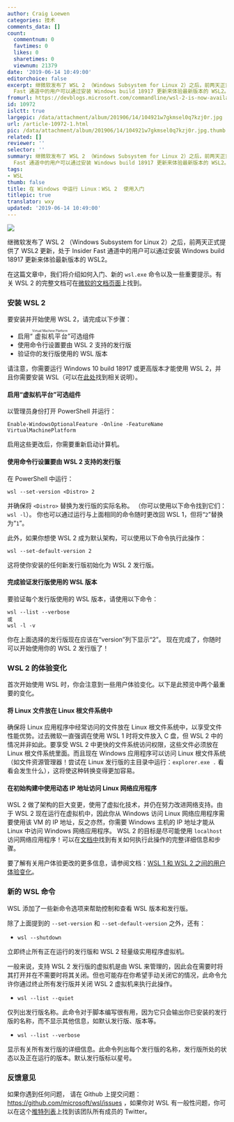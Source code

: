 ```yaml
---
author: Craig Loewen
categories: 技术
comments_data: []
count:
  commentnum: 0
  favtimes: 0
  likes: 0
  sharetimes: 0
  viewnum: 21379
date: '2019-06-14 10:49:00'
editorchoice: false
excerpt: 继微软发布了 WSL 2 （Windows Subsystem for Linux 2）之后，前两天正式提供了 WSL2 更新，处于 Insider
  Fast 通道中的用户可以通过安装 Windows build 18917 更新来体验最新版本的 WSL2。
fromurl: https://devblogs.microsoft.com/commandline/wsl-2-is-now-available-in-windows-insiders/
id: 10972
islctt: true
largepic: /data/attachment/album/201906/14/104921w7gkmsel0q7kzj0r.jpg
url: /article-10972-1.html
pic: /data/attachment/album/201906/14/104921w7gkmsel0q7kzj0r.jpg.thumb.jpg
related: []
reviewer: ''
selector: ''
summary: 继微软发布了 WSL 2 （Windows Subsystem for Linux 2）之后，前两天正式提供了 WSL2 更新，处于 Insider
  Fast 通道中的用户可以通过安装 Windows build 18917 更新来体验最新版本的 WSL2。
tags:
- WSL
thumb: false
title: 在 Windows 中运行 Linux：WSL 2  使用入门
titlepic: true
translator: wxy
updated: '2019-06-14 10:49:00'
---
```


![](/data/attachment/album/201906/14/104921w7gkmsel0q7kzj0r.jpg)


继微软发布了 WSL 2 （Windows Subsystem for Linux 2）之后，前两天正式提供了 WSL2 更新，处于 Insider Fast 通道中的用户可以通过安装 Windows build 18917 更新来体验最新版本的 WSL2。


在这篇文章中，我们将介绍如何入门、新的 `wsl.exe` 命令以及一些重要提示。有关 WSL 2 的完整文档可在[微软的文档页面](https://docs.microsoft.com/en-us/windows/wsl/wsl2-index)上找到。


### 安装 WSL 2


要安装并开始使用 WSL 2，请完成以下步骤：


* 启用“<ruby> 虚拟机平台 <rp>  （ </rp> <rt>  Virtual Machine Platform </rt> <rp>  ） </rp></ruby>”可选组件
* 使用命令行设置要由 WSL 2 支持的发行版
* 验证你的发行版使用的 WSL 版本


请注意，你需要运行 Windows 10 build 18917 或更高版本才能使用 WSL 2，并且你需要安装 WSL（可以在[此处](https://docs.microsoft.com/en-us/windows/wsl/install-win10)找到相关说明）。


#### 启用“虚拟机平台”可选组件


以管理员身份打开 PowerShell 并运行：



```
Enable-WindowsOptionalFeature -Online -FeatureName VirtualMachinePlatform
```

启用这些更改后，你需要重新启动计算机。


#### 使用命令行设置要由 WSL 2 支持的发行版


在 PowerShell 中运行：



```
wsl --set-version <Distro> 2
```

并确保将 `<Distro>` 替换为发行版的实际名称。 （你可以使用以下命令找到它们：`wsl -l`）。 你也可以通过运行与上面相同的命令随时更改回 WSL 1，但将“`2`”替换为“`1`”。


此外，如果你想使 WSL 2 成为默认架构，可以使用以下命令执行此操作：


 



```
wsl --set-default-version 2
```

这将使你安装的任何新发行版初始化为 WSL 2 发行版。


#### 完成验证发行版使用的 WSL 版本


要验证每个发行版使用的 WSL 版本，请使用以下命令：



```
wsl --list --verbose
或
wsl -l -v
```

你在上面选择的发行版现在应该在“version”列下显示“2”。 现在完成了，你随时可以开始使用你的 WSL 2 发行版了！


### WSL 2 的体验变化


首次开始使用 WSL 时，你会注意到一些用户体验变化。以下是此预览中两个最重要的变化。


#### 将 Linux 文件放在 Linux 根文件系统中


确保将 Linux 应用程序中经常访问的文件放在 Linux 根文件系统中，以享受文件性能优势。过去微软一直强调在使用 WSL 1 时将文件放入 C 盘，但 WSL 2 中的情况并非如此。要享受 WSL 2 中更快的文件系统访问权限，这些文件必须放在 Linux 根文件系统里面。而且现在 Windows 应用程序可以访问 Linux 根文件系统（如文件资源管理器！尝试在 Linux 发行版的主目录中运行：`explorer.exe .` 看看会发生什么），这将使这种转换变得更加容易。


#### 在初始构建中使用动态 IP 地址访问 Linux 网络应用程序


WSL 2 做了架构的巨大变更，使用了虚拟化技术，并仍在努力改进网络支持。由于 WSL 2 现在运行在虚拟机中，因此你从 Windows 访问 Linux 网络应用程序需要使用该 VM 的 IP 地址，反之亦然，你需要 Windows 主机的 IP 地址才能从 Linux 中访问 Windows 网络应用程序。 WSL 2 的目标是尽可能使用 `localhost` 访问网络应用程序！可以在[文档中](https://docs.microsoft.com/en-us/windows/wsl/wsl2-ux-changes#accessing-network-applications)找到有关如何执行此操作的完整详细信息和步骤。


要了解有关用户体验更改的更多信息，请参阅文档：[WSL 1 和 WSL 2 之间的用户体验变化](https://docs.microsoft.com/en-us/windows/wsl/wsl2-ux-changes)。


### 新的 WSL 命令


WSL 添加了一些新命令选项来帮助控制和查看 WSL 版本和发行版。


除了上面提到的 `--set-version` 和 `--set-default-version` 之外，还有：


* `wsl --shutdown`


立即终止所有正在运行的发行版和 WSL 2 轻量级实用程序虚拟机。


一般来说，支持 WSL 2 发行版的虚拟机是由 WSL 来管理的，因此会在需要时将其打开并在不需要时将其关闭。但也可能存在你希望手动关闭它的情况，此命令允许你通过终止所有发行版并关闭 WSL 2 虚拟机来执行此操作。
* `wsl --list --quiet`


仅列出发行版名称。此命令对于脚本编写很有用，因为它只会输出你已安装的发行版的名称，而不显示其他信息，如默认发行版、版本等。
* `wsl --list --verbose`


显示有关所有发行版的详细信息。此命令列出每个发行版的名称，发行版所处的状态以及正在运行的版本。默认发行版标以星号。


### 反馈意见


如果你遇到任何问题， 请在 Github 上提交问题： <https://github.com/microsoft/wsl/issues> ，如果你对 WSL 有一般性问题，你可以在这个[推特列表](https://twitter.com/craigaloewen/lists/wsl-team-members/members)上找到该团队所有成员的 Twitter。